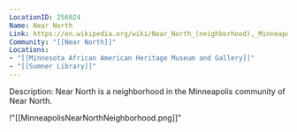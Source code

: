 ```yaml
---
LocationID: 256024
Name: Near North
Link: https://en.wikipedia.org/wiki/Near_North_(neighborhood),_Minneapolis 
Community: "[[Near North]]"
Locations: 
- "[[Minnesota African American Heritage Museum and Gallery]]"
- "[[Sumner Library]]"
---
```


Description:
Near North is a neighborhood in the Minneapolis community of Near North.

!"[[MinneapolisNearNorthNeighborhood.png]]"
